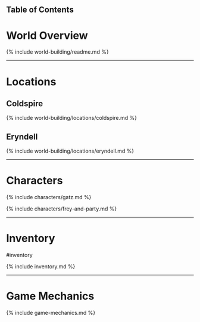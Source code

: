 ## Table of Contents


# World Overview

{% include world-building/readme.md %}

---

# Locations

## Coldspire

{% include world-building/locations/coldspire.md %}

## Eryndell

{% include world-building/locations/eryndell.md %}

---

# Characters

{% include characters/gatz.md %}

{% include characters/frey-and-party.md %}

---

# Inventory
#inventory

{% include inventory.md %}

---

# Game Mechanics

{% include game-mechanics.md %}
